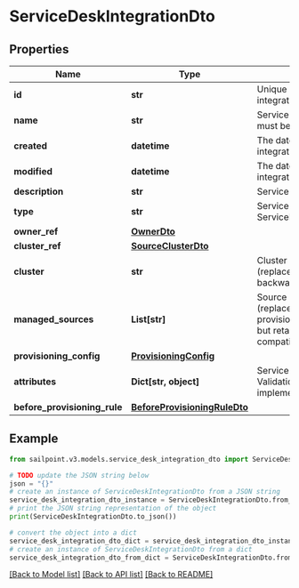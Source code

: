 # ServiceDeskIntegrationDto


## Properties

Name | Type | Description | Notes
------------ | ------------- | ------------- | -------------
**id** | **str** | Unique identifier for the Service Desk integration | [optional] 
**name** | **str** | Service Desk integration&#39;s name. The name must be unique. | 
**created** | **datetime** | The date and time the Service Desk integration was created | [optional] 
**modified** | **datetime** | The date and time the Service Desk integration was last modified | [optional] 
**description** | **str** | Service Desk integration&#39;s description. | 
**type** | **str** | Service Desk integration types:  - ServiceNowSDIM - ServiceNow  | [default to 'ServiceNowSDIM']
**owner_ref** | [**OwnerDto**](OwnerDto.md) |  | [optional] 
**cluster_ref** | [**SourceClusterDto**](SourceClusterDto.md) |  | [optional] 
**cluster** | **str** | Cluster ID for the Service Desk integration (replaced by clusterRef, retained for backward compatibility). | [optional] 
**managed_sources** | **List[str]** | Source IDs for the Service Desk integration (replaced by provisioningConfig.managedSResourceRefs, but retained here for backward compatibility). | [optional] 
**provisioning_config** | [**ProvisioningConfig**](ProvisioningConfig.md) |  | [optional] 
**attributes** | **Dict[str, object]** | Service Desk integration&#39;s attributes. Validation constraints enforced by the implementation. | 
**before_provisioning_rule** | [**BeforeProvisioningRuleDto**](BeforeProvisioningRuleDto.md) |  | [optional] 

## Example

```python
from sailpoint.v3.models.service_desk_integration_dto import ServiceDeskIntegrationDto

# TODO update the JSON string below
json = "{}"
# create an instance of ServiceDeskIntegrationDto from a JSON string
service_desk_integration_dto_instance = ServiceDeskIntegrationDto.from_json(json)
# print the JSON string representation of the object
print(ServiceDeskIntegrationDto.to_json())

# convert the object into a dict
service_desk_integration_dto_dict = service_desk_integration_dto_instance.to_dict()
# create an instance of ServiceDeskIntegrationDto from a dict
service_desk_integration_dto_from_dict = ServiceDeskIntegrationDto.from_dict(service_desk_integration_dto_dict)
```
[[Back to Model list]](../README.md#documentation-for-models) [[Back to API list]](../README.md#documentation-for-api-endpoints) [[Back to README]](../README.md)


